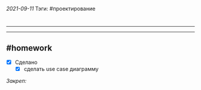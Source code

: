 *2021-09-11*
Тэги: #проектирование
# 
---



---

##    #homework 

- [x]  Сделано
	- [x] сделать use case диаграмму

_Закреп:_
